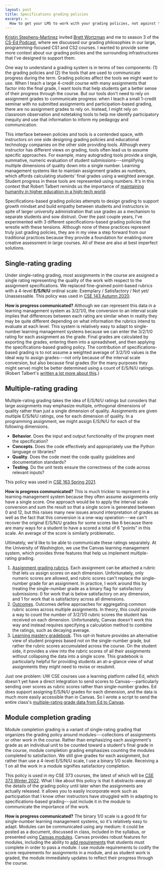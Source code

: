 ```yaml
---
layout: post
title: Specifications grading policies
excerpt: >-
  How to get your LMS to work with your grading policies, not against them.
---
```


[Kristin Stephens-Martinez](https://users.cs.duke.edu/~ksm/) invited [Brett Wortzman](https://homes.cs.washington.edu/~brettwo/) and me to season 3 of the [CS-Ed Podcast](https://csedpodcast.org/), where we discussed our grading philosophies in our large, programming-focused CS1 and CS2 courses. I wanted to provide some more context about our grading policies and the surrounding infrastructures that I've designed to support them.

One way to understand a grading system is in terms of two components: (1) the grading policies and (2) the tools that are used to communicate progress during the term. Grading policies affect the tools we might want to use. When I teach a large 4-credit course with many assignments that factor into the final grade, I want tools that help students get a better sense of their progress through the course. But our tools don't need to rely on assignment grades to communicate progress: when I teach a small 1-credit seminar with no submitted assignments and participation-based grading, there are no assignment grades to rely on. Instead, I might rely on classroom observation and notetaking tools to help me identify participatory inequity and use that information to inform my pedagogy and communication.

This interface between policies and tools is a contended space, with instructors on one side designing grading policies and educational technology companies on the other side providing tools. Although every instructor has different views on grading, tools often lead us to assume specific approaches. For example, many autograding tools provide a single, summative, numeric evaluation of student submissions---simplifying multiple dimensions of quality down into a single number. Learning management systems like to maintain assignment grades as numbers, which affords calculating students' final grades using a weighted average. Student progress in these tools are represented using numbers. It's in this context that Robert Talbert reminds us the importance of [maintaining humanity in higher education in a high-tech world](https://rtalbert.org/maintaining-humanity-in-higher-education-in-a-high-tech-world/).

Specifications-based grading policies attempts to design grading to support growth mindset and build empathy between students and instructors in spite of larger university administration that use grades as a mechanism to separate students and sow distrust. Over the past couple years, I've experimented with 3 different specifications-based grading policies that wrestle with these tensions. Although none of these practices represent truly just grading policies, they are in my view a step forward from our traditional practices because they provide a foundation for enabling more creative assessment in large courses. All of these are also at best imperfect solutions.

## Single-rating grading

Under single-rating grading, most assignments in the course are assigned a single rating representing the quality of the work with respect to the assignment specifications. We replaced fine-grained point-based rubrics with a 4-level **E/S/N/U** ordinal scale: Exemplary / Satisfactory / Not yet/ Unassessable. This policy was used in [CSE 143 Autumn 2020](https://courses.cs.washington.edu/courses/cse143/20au/about/#grading).

**How is progress communicated?** Although we can represent this data in a learning management system as 3/2/1/0, the conversion to an interval scale implies that differences between each rating are similar when in reality they may be quite different depending on what information the rubrics intend to evaluate at each level. This system is relatively easy to adapt to single-number learning management systems because we can enter the 3/2/1/0 rating for each assignment as the grade. Final grades are calculated by exporting the grades, entering them into a spreadsheet, and then applying the specifications-based grading policy. The contribution of specifications-based grading is to not assume a weighted average of 3/2/1/0 values is the ideal way to assign grades---not only because of the interval scale conversion, but also because final grades (for the many purposes they might serve) might be better determined using a count of E/S/N/U ratings. (Robert Talbert's [written a lot more about this](https://rtalbert.org/tag/mastery-grading/).)

## Multiple-rating grading

Multiple-rating grading takes the idea of E/S/N/U ratings but considers that large assignments may emphasize multiple, orthogonal dimensions of quality rather than just a single dimension of quality. Assignments are given multiple E/S/N/U ratings, one for each dimension of quality. In a programming assignment, we might assign E/S/N/U for each of the following dimensions.

- **Behavior**. Does the input and output functionality of the program meet the specification?
- **Concepts**. Does the code effectively and appropriately use the Python language or libraries?
- **Quality**. Does the code meet the code quality guidelines and documentation standards?
- **Testing**. Do the unit tests ensure the correctness of the code across relevant inputs?

This policy was used in [CSE 163 Spring 2021](https://courses.cs.washington.edu/courses/cse163/21sp/#grading).

**How is progress communicated?** This is much trickier to represent in a learning management system because they often assume assignments only have a single score. One approach would be to apply the interval scale conversion and sum the result so that a single score is generated between 0 and 12, but this raises many new issues around interpretation of grades as well as the fact that this conversion is a one-way operation---we can't recover the original E/S/N/U grades for some scores like 6 because there are many ways for a student to have a scored a total of 6 "points" in this scale. An average of the score is similarly problematic.

Ultimately, we'd like to be able to communicate these ratings separately. At the University of Washington, we use the Canvas learning management system, which provides three features that help us implement multiple-rating grading.

1. [Assignment grading rubrics](https://community.canvaslms.com/t5/Instructor-Guide/How-do-I-add-a-rubric-to-an-assignment/ta-p/1058). Each assignment can be attached a rubric that lets us assign scores on each dimension. Unfortunately, only numeric scores are allowed, and rubric scores can't replace the single-number grade for an assignment. In practice, I work around this by treating the single-number grade as a binary flag for satisfactory submissions: 0 for work that is below satisfactory on any dimension, and 1 for work that is satisfactory across all dimensions.
2. [Outcomes](https://community.canvaslms.com/t5/Canvas-Basics-Guide/What-are-Outcomes/ta-p/75). Outcomes define approaches for aggregating common rubric scores across multiple assignments. In theory, this could provide a way to count the number of 3/2/1/0 rubric scores the student has received on each dimension. Unfortunately, Canvas doesn't work this way and instead requires specifying a calculation method to combine the ratings, such as decaying average.
3. [Learning mastery gradebook](https://community.canvaslms.com/t5/Instructor-Guide/How-do-I-use-the-Learning-Mastery-Gradebook-to-view-outcome/ta-p/775). This opt-in feature provides an alternative view of student progress based not on the single-number grade, but rather the rubric scores accumulated across the course. On the student side, it provides a view into the rubric scores of all their assignments without collapsing the data into a single score. This gradebook is particularly helpful for providing students an at-a-glance view of what assignments they might need to revise or resubmit.

Just one problem: UW CSE courses use a learning platform called Ed, which doesn't yet have a direct integration to send scores to Canvas---particularly sending over scores as rubric scores rather than single-number grades. Ed does support assigning E/S/N/U grades for each dimension, and the data is much more easily accessible than in Canvas. So I wrote a script to send the entire class's [multiple-rating grade data from Ed to Canvas](https://gist.github.com/kevinlin1/f3bb1bab2bab2ce65ba947e6d5040a58).

## Module completion grading

Module completion grading is a variant of single-rating grading that organizes the grading policy around modules---collections of assignments or other work in the course. Rather than emphasizing each assignment's grade as an individual unit to be counted toward a student's final grade in the course, module completion grading emphasizes counting the modules completed to satisfaction. We still give grades for each assignment, but rather than use a 4-level E/S/N/U scale, I use a binary 1/0 scale. Receiving a 1 on all the work in a module signifies satisfactory completion.

This policy is used in my CSE 373 courses, the latest of which will be [CSE 373 Winter 2022](https://courses.cs.washington.edu/courses/cse373/22wi/#deliberate-practice). What I like about this policy is that it abstracts-away all the details of the grading policy until later when the assignments are actually released. It allows you to easily incorporate work such as participation that I know other instructors have struggled with in adapting to specifications-based grading---just include it in the module to communicate the importance of the work.

**How is progress communicated?** The binary 1/0 scale is a good fit for single-number learning management systems, so it's relatively easy to adapt. Modules can be communicated using any medium: it could be posted as a document, discussed in class, included in the syllabus, or presented using [Canvas modules](https://community.canvaslms.com/t5/Canvas-Basics-Guide/What-are-Modules/ta-p/6). Canvas provides robust features for modules, including the ability to [add requirements](https://community.canvaslms.com/t5/Instructor-Guide/How-do-I-add-requirements-to-a-module/ta-p/1131) that students must complete in order to pass a module. I use module requirements to codify the score requirements for assignments in a module, and as student work is graded, the module immediately updates to reflect their progress through the course.
